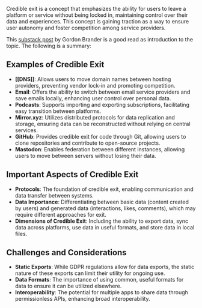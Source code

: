 Credible exit is a concept that emphasizes the ability for users to leave a platform or service without being locked in, maintaining control over their data and experiences. This concept is gaining traction as a way to ensure user autonomy and foster competition among service providers.

This [substack post](https://subconscious.substack.com/p/credible-exit) by Gordon Brander is a good read as introduction to the topic. The following is a summary:

## Examples of Credible Exit

- **[[DNS]]**: Allows users to move domain names between hosting providers, preventing vendor lock-in and promoting competition.
- **Email**: Offers the ability to switch between email service providers and save emails locally, enhancing user control over personal data.
- **Podcasts**: Supports importing and exporting subscriptions, facilitating easy transition between platforms.
- **Mirror.xyz**: Utilizes distributed protocols for data replication and storage, ensuring data can be reconstructed without relying on central services.
- **GitHub**: Provides credible exit for code through Git, allowing users to clone repositories and contribute to open-source projects.
- **Mastodon**: Enables federation between different instances, allowing users to move between servers without losing their data.

## Important Aspects of Credible Exit

- **Protocols**: The foundation of credible exit, enabling communication and data transfer between systems.
- **Data Importance**: Differentiating between basic data (content created by users) and generated data (interactions, likes, comments), which may require different approaches for exit.
- **Dimensions of Credible Exit**: Including the ability to export data, sync data across platforms, use data in useful formats, and store data in local files.

## Challenges and Considerations

- **Static Exports**: While GDPR regulations allow for data exports, the static nature of these exports can limit their utility for ongoing use.
- **Data Formats**: The importance of using common, useful formats for data to ensure it can be utilized elsewhere.
- **Interoperability**: The potential for multiple apps to share data through permissionless APIs, enhancing broad interoperability.
